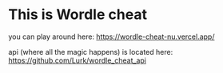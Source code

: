 # This is Wordle cheat

you can play around here: https://wordle-cheat-nu.vercel.app/

api (where all the magic happens) is located here: https://github.com/Lurk/wordle_cheat_api
